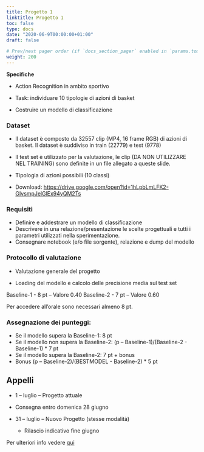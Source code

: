 ```yaml
---
title: Progetto 1
linktitle: Progetto 1
toc: false
type: docs
date: "2020-06-9T00:00:00+01:00"
draft: false

# Prev/next pager order (if `docs_section_pager` enabled in `params.toml`)
weight: 200
---
```


**Specifiche**

- Action Recognition in ambito sportivo

- Task: individuare 10 tipologie di azioni di basket

- Costruire un modello di classificazione

### Dataset

- Il dataset è composto da 32557 clip (MP4, 16 frame RGB) di azioni di basket. Il dataset è suddiviso in train (22779) e test (9778)

- Il test set è utilizzato per la valutazione, le clip (DA NON UTILIZZARE NEL TRAINING) sono definite in un file allegato a queste slide.

- Tipologia di azioni possibili (10 classi)
- Download: https://drive.google.com/open?id=1hLpbLmLFK2-GIvsmpJelGlEx94yQM2Ts

### Requisiti

- Definire e addestrare un modello di classificazione
- Descrivere in una relazione/presentazione le scelte progettuali e tutti i parametri utilizzati nella sperimentazione.
- Consegnare notebook (e/o file sorgente), relazione e dump del modello

### Protocollo di valutazione 

- Valutazione generale del progetto

- Loading del modello e calcolo delle precisione media sul test set



Baseline-1 - 8 pt – Valore 0.40 Baseline-2 - 7 pt – Valore 0.60

Per accedere all’orale sono necessari almeno 8 pt.

### Assegnazione dei punteggi:

- Se il modello supera la Baseline-1: 8 pt
- Se il modello non supera la Baseline-2: (p – Baseline-1)/(Baseline-2 - Baseline-1) * 7 pt
- Se il modello supera la Baseline-2: 7 pt + bonus
- Bonus (p – Baseline-2)/(BESTMODEL - Baseline-2) * 5 pt

## Appelli

- 1 – luglio – Progetto attuale

- Consegna entro domenica 28 giugno

- 31 – luglio – Nuovo Progetto (stesse modalità) 
  - Rilascio indicativo fine giugno



Per ulteriori info vedere [qui](https://github.com/gmanco/cv_notebooks/tree/master/project_1)


